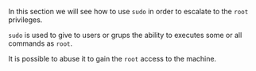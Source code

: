 In this section we will see how to use `sudo` in order to escalate to the `root` privileges.

`sudo` is used to give to users or grups the ability to executes some or all commands as `root`.


It is possible to abuse it to gain the `root` access to the machine.

